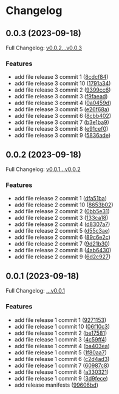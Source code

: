 # Changelog

## 0.0.3 (2023-09-18)

Full Changelog: [v0.0.2...v0.0.3](https://github.com/DefinitelyATestOrg/test-1-repo-1/compare/v0.0.2...v0.0.3)

### Features

* add file release 3 commit 1 ([8cdcf84](https://github.com/DefinitelyATestOrg/test-1-repo-1/commit/8cdcf84f271bab10a9f410bf5f167ba498fd37ae))
* add file release 3 commit 10 ([1791a34](https://github.com/DefinitelyATestOrg/test-1-repo-1/commit/1791a34780964b372bd65fa0a20006624e17e4b4))
* add file release 3 commit 2 ([9399cc6](https://github.com/DefinitelyATestOrg/test-1-repo-1/commit/9399cc659383e0b6219c846795cdf638ccc21c11))
* add file release 3 commit 3 ([f9faead](https://github.com/DefinitelyATestOrg/test-1-repo-1/commit/f9faead93daffec5a9c2623b0121d855338e18c8))
* add file release 3 commit 4 ([0a0459d](https://github.com/DefinitelyATestOrg/test-1-repo-1/commit/0a0459dbcde07f9dd4e53751ba7c14b68b6903a2))
* add file release 3 commit 5 ([e26f68a](https://github.com/DefinitelyATestOrg/test-1-repo-1/commit/e26f68a6119587c26e52fb1fc3f84252db42ed34))
* add file release 3 commit 6 ([8cbb402](https://github.com/DefinitelyATestOrg/test-1-repo-1/commit/8cbb402ec3fa36d64053c9f73ce6b1a0ac600636))
* add file release 3 commit 7 ([b3e1ba9](https://github.com/DefinitelyATestOrg/test-1-repo-1/commit/b3e1ba926b5cb0f642d6a67b961705f60103facc))
* add file release 3 commit 8 ([e91cef0](https://github.com/DefinitelyATestOrg/test-1-repo-1/commit/e91cef0fe0e7fbb2a96a2b7c5b98758234da4f6d))
* add file release 3 commit 9 ([5836ade](https://github.com/DefinitelyATestOrg/test-1-repo-1/commit/5836ade78598fc950c84b8105f70438ec104a3cd))

## 0.0.2 (2023-09-18)

Full Changelog: [v0.0.1...v0.0.2](https://github.com/DefinitelyATestOrg/test-1-repo-1/compare/v0.0.1...v0.0.2)

### Features

* add file release 2 commit 1 ([dfa51ba](https://github.com/DefinitelyATestOrg/test-1-repo-1/commit/dfa51ba610c7c837e361f0ee63a8ab6b55d2e01c))
* add file release 2 commit 10 ([8653b02](https://github.com/DefinitelyATestOrg/test-1-repo-1/commit/8653b0252cd608c5322536a92f336ab30d517c9e))
* add file release 2 commit 2 ([0bb5e31](https://github.com/DefinitelyATestOrg/test-1-repo-1/commit/0bb5e31ad015ddba35a6cf96806455cdf372365f))
* add file release 2 commit 3 ([133ca18](https://github.com/DefinitelyATestOrg/test-1-repo-1/commit/133ca187056c47b9fc1202a7a3efa4b2a0f13b74))
* add file release 2 commit 4 ([d8307a7](https://github.com/DefinitelyATestOrg/test-1-repo-1/commit/d8307a74c9f31e734d17f5a5b0d3bb84eb0d94a4))
* add file release 2 commit 5 ([d55c3ae](https://github.com/DefinitelyATestOrg/test-1-repo-1/commit/d55c3ae7b0bd1fbffd3b4ecfb2dda526e67cd3b5))
* add file release 2 commit 6 ([89c6e2c](https://github.com/DefinitelyATestOrg/test-1-repo-1/commit/89c6e2c79e38035e6dc808b0865cb1b0ee554657))
* add file release 2 commit 7 ([9d21b30](https://github.com/DefinitelyATestOrg/test-1-repo-1/commit/9d21b30a7c3926cb8bbc59bfdd8ec0d1cb6c89af))
* add file release 2 commit 8 ([4ab6430](https://github.com/DefinitelyATestOrg/test-1-repo-1/commit/4ab6430dd3fb6eecffc1e74f6df04232c03c0844))
* add file release 2 commit 9 ([6d2c927](https://github.com/DefinitelyATestOrg/test-1-repo-1/commit/6d2c927c0ed035c4d71b350422c7969defc118fa))

## 0.0.1 (2023-09-18)

Full Changelog: [...v0.0.1](https://github.com/DefinitelyATestOrg/test-1-repo-1/compare/...v0.0.1)

### Features

* add file release 1 commit 1 ([9271153](https://github.com/DefinitelyATestOrg/test-1-repo-1/commit/92711537b78f1d15970a1335c93b91dacbd2cf8f))
* add file release 1 commit 10 ([06f10c3](https://github.com/DefinitelyATestOrg/test-1-repo-1/commit/06f10c31d7e1b1c071d582ca4cc9ae344062806b))
* add file release 1 commit 2 ([be17581](https://github.com/DefinitelyATestOrg/test-1-repo-1/commit/be175817a0770cd31dbaece40a8d2a1f30f3d453))
* add file release 1 commit 3 ([4c59ff4](https://github.com/DefinitelyATestOrg/test-1-repo-1/commit/4c59ff44475b48b7afea4ff78eb3c8e97c92eaae))
* add file release 1 commit 4 ([ba403ea](https://github.com/DefinitelyATestOrg/test-1-repo-1/commit/ba403ea60bad4bb1623efe547c537964874faac6))
* add file release 1 commit 5 ([1f80aa7](https://github.com/DefinitelyATestOrg/test-1-repo-1/commit/1f80aa7c7d3925ee226ff662c03e5842725360b5))
* add file release 1 commit 6 ([c2d4ad3](https://github.com/DefinitelyATestOrg/test-1-repo-1/commit/c2d4ad3ba153015ea5f7fe1fb1ea82e2c5c34db0))
* add file release 1 commit 7 ([60987c8](https://github.com/DefinitelyATestOrg/test-1-repo-1/commit/60987c8614a24169a4491d4468445d14bb5f6791))
* add file release 1 commit 8 ([a330321](https://github.com/DefinitelyATestOrg/test-1-repo-1/commit/a330321b6145b5a3d59dbe621cb893fb1bc61f62))
* add file release 1 commit 9 ([3d9fece](https://github.com/DefinitelyATestOrg/test-1-repo-1/commit/3d9fecec3ca812d420aeccdc861e78639477e389))
* add release manifests ([99606bd](https://github.com/DefinitelyATestOrg/test-1-repo-1/commit/99606bd79dc948aff4f859c3eabb6500cf905d84))
